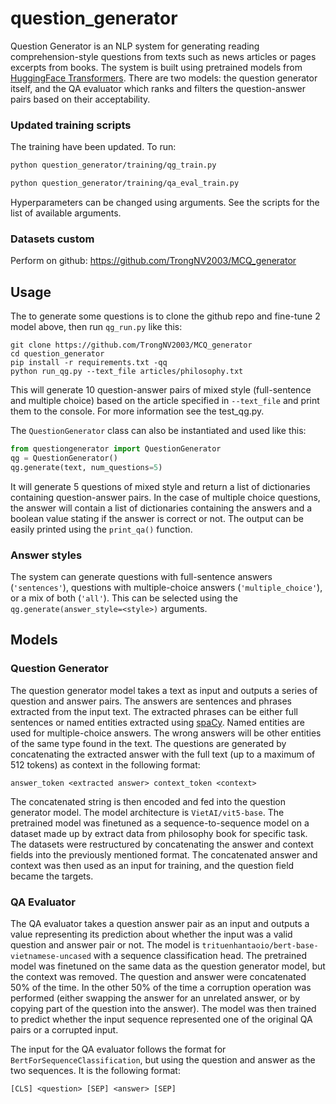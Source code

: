 # question_generator

Question Generator is an NLP system for generating reading comprehension-style questions from texts such as news articles or pages excerpts from books. The system is built using pretrained models from [HuggingFace Transformers](https://github.com/huggingface/transformers). 
There are two models: the question generator itself, and the QA evaluator which ranks and filters the question-answer pairs based on their acceptability.

### Updated training scripts

The training have been updated. To run:

```bash
python question_generator/training/qg_train.py
```

```bash
python question_generator/training/qa_eval_train.py
```

Hyperparameters can be changed using arguments. See the scripts for the list of available arguments.

### Datasets custom
Perform on github: https://github.com/TrongNV2003/MCQ_generator

## Usage

The to generate some questions is to clone the github repo and fine-tune 2 model above, then run `qg_run.py` like this:

```
git clone https://github.com/TrongNV2003/MCQ_generator
cd question_generator
pip install -r requirements.txt -qq
python run_qg.py --text_file articles/philosophy.txt
```

This will generate 10 question-answer pairs of mixed style (full-sentence and multiple choice) based on the article specified in `--text_file` and print them to the console. For more information see the test_qg.py.

The `QuestionGenerator` class can also be instantiated and used like this:

```python
from questiongenerator import QuestionGenerator
qg = QuestionGenerator()
qg.generate(text, num_questions=5)
```

It will generate 5 questions of mixed style and return a list of dictionaries containing question-answer pairs. In the case of multiple choice questions, the answer will contain a list of dictionaries containing the answers and a boolean value stating if the answer is correct or not. The output can be easily printed using the `print_qa()` function.

### Answer styles

The system can generate questions with full-sentence answers (`'sentences'`), questions with multiple-choice answers (`'multiple_choice'`), or a mix of both (`'all'`). This can be selected using the `qg.generate(answer_style=<style>)` arguments.

## Models

### Question Generator

The question generator model takes a text as input and outputs a series of question and answer pairs. The answers are sentences and phrases extracted from the input text. The extracted phrases can be either full sentences or named entities extracted using [spaCy](https://spacy.io/). Named entities are used for multiple-choice answers. The wrong answers will be other entities of the same type found in the text. The questions are generated by concatenating the extracted answer with the full text (up to a maximum of 512 tokens) as context in the following format:

```
answer_token <extracted answer> context_token <context>
```

The concatenated string is then encoded and fed into the question generator model. The model architecture is `VietAI/vit5-base`. The pretrained model was finetuned as a sequence-to-sequence model on a dataset made up by extract data from philosophy book for specific task. The datasets were restructured by concatenating the answer and context fields into the previously mentioned format. The concatenated answer and context was then used as an input for training, and the question field became the targets.

### QA Evaluator

The QA evaluator takes a question answer pair as an input and outputs a value representing its prediction about whether the input was a valid question and answer pair or not. The model is `trituenhantaoio/bert-base-vietnamese-uncased` with a sequence classification head. The pretrained model was finetuned on the same data as the question generator model, but the context was removed. The question and answer were concatenated 50% of the time. In the other 50% of the time a corruption operation was performed (either swapping the answer for an unrelated answer, or by copying part of the question into the answer). The model was then trained to predict whether the input sequence represented one of the original QA pairs or a corrupted input.

The input for the QA evaluator follows the format for `BertForSequenceClassification`, but using the question and answer as the two sequences. It is the following format:

```
[CLS] <question> [SEP] <answer> [SEP]
```
